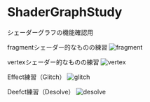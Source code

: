 # ShaderGraphStudy

シェーダーグラフの機能確認用

fragmentシェーダー的なものの練習
![fragment](https://user-images.githubusercontent.com/16832362/78360222-6b8a1100-75f1-11ea-8373-064654200cbd.gif)


vertexシェーダー的なものの練習
![vertex](https://user-images.githubusercontent.com/16832362/78359795-b9524980-75f0-11ea-93f5-a4e09d5850a1.gif)

Effect練習（Glitch）
![glitch](https://user-images.githubusercontent.com/16832362/78572860-f9b8fe00-7862-11ea-96fc-0e2ac42483d8.gif)

Deefct練習（Desolve）
![desolve](https://user-images.githubusercontent.com/16832362/78579085-62a47400-786b-11ea-9567-cb607a989719.gif)
